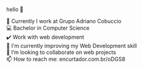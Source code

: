hello 👋

🔭 Currently I work at Grupo Adriano Cobuccio <br>
💻 Bachelor in Computer Science <br>
✔️ Work with web development  <br>
🌱 I'm currently improving my Web Development skill <br>
👯 I’m looking to collaborate on web projects <br>
📫 How to reach me: encurtador.com.br/oDGS8
